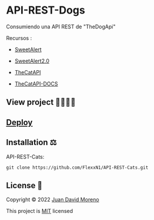 # API-REST-Dogs
Consumiendo una API REST de "TheDogApi"

Recursos :

- [SweetAlert](https://cdnjs.com/libraries/sweetalert)

- [SweetAlert2.0](https://www.jsdelivr.com/package/npm/sweetalert2)

- [TheCatAPI](https://thecatapi.com/)

- [TheCatAPI-DOCS](https://docs.thecatapi.com/)


## View project 🚀🙋🏻‍♂️
## [Deploy](https://flexxn1.github.io/API-REST-Cats/)

## Installation ⚖
API-REST-Cats:
```
git clone https://github.com/FlexxN1/API-REST-Cats.git
 ```

## License 🔐

Copyright © 2022 [Juan David Moreno](https://github.com/FlexxN1)

This project is [MIT](https://choosealicense.com/licenses/mit/) licensed

